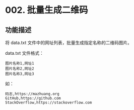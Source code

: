 # 002. 批量生成二维码

## 功能描述

将 data.txt 文件中的网址列表，批量生成指定名称的二维码图片。

data.txt 文件格式：

```
图片名称1,网址1
图片名称2,网址2
图片名称3,网址3
```

如：

```
码志,https://mazhuang.org
GitHub,https://github.com
StackOverflow,https://stackoverflow.com
```
